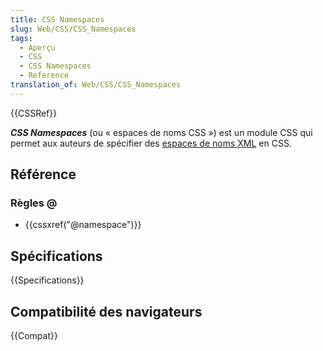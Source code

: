 ```yaml
---
title: CSS Namespaces
slug: Web/CSS/CSS_Namespaces
tags:
  - Aperçu
  - CSS
  - CSS Namespaces
  - Reference
translation_of: Web/CSS/CSS_Namespaces
---
```


{{CSSRef}}

**_CSS Namespaces_** (ou « espaces de noms CSS ») est un module CSS qui permet aux auteurs de spécifier des [espaces de noms XML](/fr/docs/Namespaces) en CSS.

## Référence

### Règles @

- {{cssxref("@namespace")}}

## Spécifications

{{Specifications}}

## Compatibilité des navigateurs

{{Compat}}